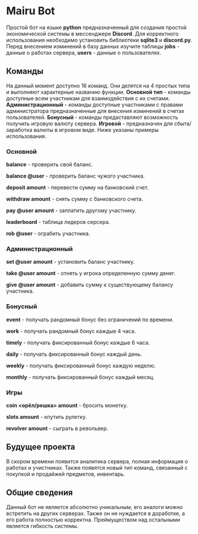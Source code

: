 # Mairu Bot

Простой бот на языке **python** предназначенный для создания простой экономической системы в мессенджере **Discord**. Для корректного использования необходимо установить библиотеки **sqlite3** и **discord.py**. Перед внесением изминений в базу данных изучите таблицы **jobs** - данные о работах сервера, **users** - данные о пользователях.

## Команды

На данный момент доступно 16 команд. Они делятся на 4 простых типа и выполняют характерные названию функции.
**Основной тип** - команды доступные всем участникам для взаимодействия с их счетами. **Администрационный** - команды доступные участниками с правами администратора предназначенные для внесения изминений в счетах пользователей. 
**Бонусный** - команды предаставляют возможность получить игровую валюту сервера. **Игровой** - предназначен для сбыта/заработка валюты в игровом виде. Ниже указаны примеры использования.

### Основной

**balance** - проверить свой баланс.

**balance @user** - проверить баланс чужого участника.

**deposit amount** - перевести сумму на банковский счет.

**withdraw amount** - снять сумму с банковского счета.

**pay @user amount** - заплатить другому участнику.

**leaderboard** - таблица лидеров серсера.

**rob @user** - ограбить участника.


### Администрационный

**set @user amount** - установить баланс участнику.

**take @user amount** - отнять у игрока определенную сумму денег.

**give @user amount** - добавить сумму к существующему балансу участника.


### Бонусный

**event** - получать рандомный бонус без ограничений по времени.

**work** - получать рандомный бонус каждые 4 часа.

**timely** - получать фиксированный бонус каждые 6 часа.

**daily** - получать фиксированный бонус каждый день.

**weekly** - получать фиксированный бонус каждую неделю.

**monthly** - получать фиксированный бонус каждый месяц.


### Игры

**coin <орёл/решка> amount** - бросить монетку.

**slots amount** - кпутить рулетку.

**revolver amount** - сыграть в револьвер.

## Будущее проекта

В скором времени появится аналитика сервера, полная информация о работах и учистниках. Также появятся новый тип команд, связанный с покупкой и продайжей предметов, инвентарь.

## Общие сведения

Данный бот не является абсолютно уникальным, его аналоги можно встретить на других серверах. Также он не нуждается в доработке, а его работа полностью корректна. Преймуществом над остальными является гибкость системы.